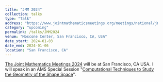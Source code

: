 ```yaml
---
title: "JMM 2024"
collection: talks
type: "Talk"
address: "https://www.jointmathematicsmeetings.org/meetings/national/jmm2024/2300_program.html"
category: "upcoming"
permalink: /talks/JMM2024
venue: "Moscone Center, San Francisco, CA, USA"
date_start: 2024-01-03
date_end: 2024-01-06
location: "San Francisco, CA"
---
```


[The Joint Mathematics Meetings 2024](https://www.jointmathematicsmeetings.org/meetings/national/jmm2024/2300_program.html) will be at San Francisco, CA USA.
I will speak in an AMS Special Session "[Computational Techniques to Study the Geometry of the Shape Space](https://www.jointmathematicsmeetings.org/meetings/national/jmm2024/2300_program_ss97.html#title)".


